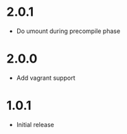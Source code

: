 # 2.0.1

* Do umount during precompile phase

# 2.0.0

* Add vagrant support

# 1.0.1

* Initial release
